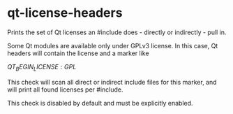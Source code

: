 # qt-license-headers

Prints the set of Qt licenses an #include does - directly or indirectly - pull in.

Some Qt modules are available only under GPLv3 license. In this case, Qt headers will contain
the license and a marker like

  $QT_BEGIN_LICENSE:GPL$

This check will scan all direct or indirect include files for this marker, and will print all
found licenses per #include.

This check is disabled by default and must be explicitly enabled.

